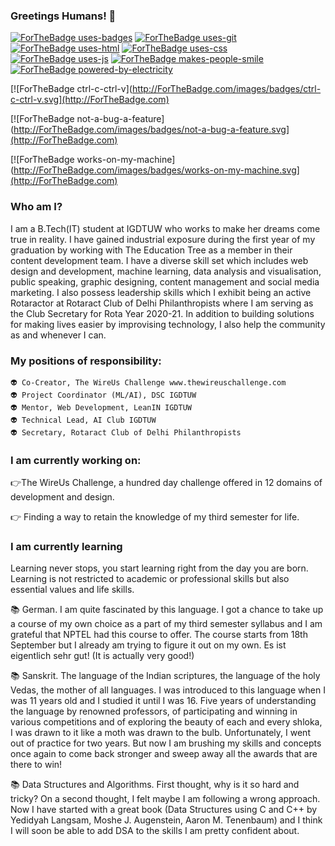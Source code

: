 ### Greetings Humans! 👋

<!--
**pooja-gera/pooja-gera** is a ✨ _special_ ✨ repository because its `README.md` (this file) appears on your GitHub profile.

Here are some ideas to get you started:

- 🔭 I’m currently working on ...
- 🌱 I’m currently learning ...
- 👯 I’m looking to collaborate on ...
- 🤔 I’m looking for help with ...
- 💬 Ask me about ...
- 📫 How to reach me: ...
- 😄 Pronouns: ...
- ⚡ Fun fact: ...
-->
[![ForTheBadge uses-badges](http://ForTheBadge.com/images/badges/uses-badges.svg)](http://ForTheBadge.com)
[![ForTheBadge uses-git](http://ForTheBadge.com/images/badges/uses-git.svg)](https://GitHub.com/)
[![ForTheBadge uses-html](http://ForTheBadge.com/images/badges/uses-html.svg)](http://ForTheBadge.com)
[![ForTheBadge uses-css](http://ForTheBadge.com/images/badges/uses-css.svg)](http://ForTheBadge.com)
[![ForTheBadge uses-js](http://ForTheBadge.com/images/badges/uses-js.svg)](http://ForTheBadge.com)
[![ForTheBadge makes-people-smile](http://ForTheBadge.com/images/badges/makes-people-smile.svg)](http://ForTheBadge.com)
[![ForTheBadge powered-by-electricity](http://ForTheBadge.com/images/badges/powered-by-electricity.svg)](http://ForTheBadge.com)

[![ForTheBadge ctrl-c-ctrl-v](http://ForTheBadge.com/images/badges/ctrl-c-ctrl-v.svg](http://ForTheBadge.com)

[![ForTheBadge not-a-bug-a-feature](http://ForTheBadge.com/images/badges/not-a-bug-a-feature.svg](http://ForTheBadge.com)

[![ForTheBadge works-on-my-machine](http://ForTheBadge.com/images/badges/works-on-my-machine.svg](http://ForTheBadge.com)


### Who am I? 

I am a B.Tech(IT) student at IGDTUW who works to make her dreams come true in reality.
I have gained industrial exposure during the first year of my graduation by working with The Education Tree as a member in their content development team.
I have a diverse skill set which includes web design and development, machine learning, data analysis and visualisation, public speaking, graphic designing, content management and social media marketing.
I also possess leadership skills which I exhibit being an active Rotaractor at Rotaract Club of Delhi Philanthropists where I am serving as the Club Secretary for Rota Year 2020-21.
In addition to building solutions for making lives easier by improvising technology, I also help the community as and whenever I can. 

### My positions of responsibility: 

    👽 Co-Creator, The WireUs Challenge www.thewireuschallenge.com 
    👽 Project Coordinator (ML/AI), DSC IGDTUW
    👽 Mentor, Web Development, LeanIN IGDTUW
    👽 Technical Lead, AI Club IGDTUW
    👽 Secretary, Rotaract Club of Delhi Philanthropists


### I am currently working on:
   :point_right:The WireUs Challenge, a hundred day challenge offered in 12 domains of development and design.
   
   :point_right: Finding a way to retain the knowledge of my third semester for life.
   
### I am currently learning 
   
   Learning never stops, you start learning right from the day you are born. Learning is not restricted to academic or professional skills but also essential values and life   skills.
   
   📚 German. I am quite fascinated by this language. I got a chance to take up a course of my own choice as a part of my third semester syllabus and I am grateful that NPTEL had this course to offer. The course starts from 18th September but I already am trying to figure it out on my own. Es ist eigentlich sehr gut! (It is actually very good!)
   
   📚 Sanskrit. The language of the Indian scriptures, the language of the holy Vedas, the mother of all languages. I was introduced to this language when I was 11 years old and I studied it until I was 16. Five years of understanding the language by renowned professors, of participating and winning in various competitions and of exploring the beauty of each and every shloka, I was drawn to it like a moth was drawn to the bulb. Unfortunately, I went out of practice for two years. But now I am brushing my skills and concepts once again to come back stronger and sweep away all the awards that are there to win! 
   
   📚 Data Structures and Algorithms. First thought, why is it so hard and tricky? On a second thought, I felt maybe I am following a wrong approach. Now I have started with a great book (Data Structures using C and C++ by Yedidyah Langsam, Moshe J. Augenstein, Aaron M. Tenenbaum) and I think I will soon be able to add DSA to the skills I am pretty confident about. 
   
   
